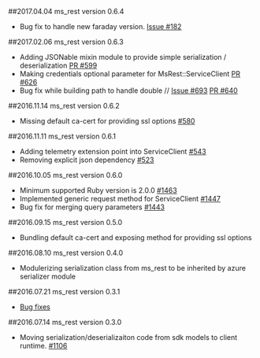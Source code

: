 ##2017.04.04 ms_rest version 0.6.4
* Bug fix to handle new faraday version. [Issue #182](https://github.com/Azure/vagrant-azure/issues/182)

##2017.02.06 ms_rest version 0.6.3
* Adding JSONable mixin module to provide simple serialization / deserialization [PR #599](https://github.com/Azure/azure-sdk-for-ruby/pull/599)
* Making credentials optional parameter for MsRest::ServiceClient [PR #626](https://github.com/Azure/azure-sdk-for-ruby/pull/626)
* Bug fix while building path to handle double // [Issue #693](https://github.com/Azure/azure-sdk-for-ruby/issues/639) [PR #640](https://github.com/Azure/azure-sdk-for-ruby/pull/640)

##2016.11.14 ms_rest version 0.6.2
* Missing default ca-cert for providing ssl options [#580](https://github.com/Azure/azure-sdk-for-ruby/issues/580)

##2016.11.11 ms_rest version 0.6.1
* Adding telemetry extension point into ServiceClient [#543](https://github.com/Azure/azure-sdk-for-ruby/pull/543)
* Removing explicit json dependency [#523](https://github.com/Azure/azure-sdk-for-ruby/pull/523)

##2016.10.05 ms_rest version 0.6.0
* Minimum supported Ruby version is 2.0.0 [#1463](https://github.com/Azure/autorest/pull/1463)
* Implemented generic request method for ServiceClient [#1447](https://github.com/Azure/autorest/pull/1447)
* Bug fix for merging query parameters [#1443](https://github.com/Azure/autorest/pull/1443)

##2016.09.15 ms_rest version 0.5.0
* Bundling default ca-cert and exposing method for providing ssl options

##2016.08.10 ms_rest version 0.4.0
* Modulerizing serialization class from ms_rest to be inherited by azure serializer module

##2016.07.21 ms_rest version 0.3.1
* [Bug fixes](https://github.com/Azure/autorest/commit/ede944a1fa30a7453aa30e6fa79154dc43393cdf)

##2016.07.14 ms_rest version 0.3.0
* Moving serialization/deserializaiton code from sdk models to client runtime. [#1106](https://github.com/Azure/autorest/pull/1106)
